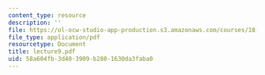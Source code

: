 ```yaml
---
content_type: resource
description: ''
file: https://ol-ocw-studio-app-production.s3.amazonaws.com/courses/18-366-random-walks-and-diffusion-fall-2006/58a604fb3d403909b2801630da3faba0_lecture9.pdf
file_type: application/pdf
resourcetype: Document
title: lecture9.pdf
uid: 58a604fb-3d40-3909-b280-1630da3faba0
---
```

